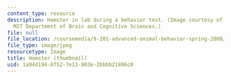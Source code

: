 ```yaml
---
content_type: resource
description: Hamster in lab during a behavior test. (Image courtesy of Schneider Laboratory,
  MIT Department of Brain and Cognitive Sciences.)
file: null
file_location: /coursemedia/9-201-advanced-animal-behavior-spring-2000/1a94d1948f527e13903e2bbbb21806c0_9-201s00-th.jpg
file_type: image/jpeg
resourcetype: Image
title: Hamster (thumbnail)
uid: 1a94d194-8f52-7e13-903e-2bbbb21806c0
---
```

